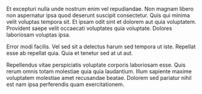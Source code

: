 Et excepturi nulla unde nostrum enim vel repudiandae. Non magnam libero non aspernatur ipsa quod deserunt suscipit consectetur. Quis qui minima velit voluptas tempora sit. Et ipsam odit sint et dolorem aut quia voluptatem. Provident saepe velit occaecati voluptates quia voluptate. Dolores laboriosam voluptas ipsa.
 Error modi facilis. Vel sed sit a delectus harum sed tempora ut iste. Repellat esse ab repellat quia. Quia et tenetur sed at ut aut.
 Repellendus vitae perspiciatis voluptate corporis laboriosam esse. Quis rerum omnis totam molestiae quia quia laudantium. Illum sapiente maxime voluptatem molestiae amet recusandae beatae. Dolorem sed pariatur nihil est nam ipsa perferendis quam exercitationem.